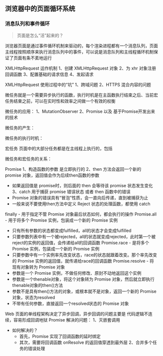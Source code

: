 ## 浏览器中的页面循环系统
### 消息队列和事件循环
> 页面是怎么“活”起来的？


浏览器页面是通过事件循环机制来驱动的，每个渲染进程都有一个消息队列，页面主线程按照顺序来执行消息队列中的事件，可以说是消息队列和主线程循环机制保证了页面有条不紊地运行


XMLHttpRequest 运作机制
1、创建 XMLHttpRequest 对象
2、为 xhr 对象注册回调函数
3、配置基础的请求信息
4、发起请求

XMLHttpRequest 使用过程中的“坑”
1、跨域问题
2、HTTPS 混合内容的问题


微任务就是一个需要异步执行的函数，执行时机是在主函数执行结束之后、当前宏任务结束之前，可以在实时性和效率之间做一个有效的权衡

微任务的应用：
1、MutationObserver
2、Promise 以及 基于Promise开发出来的技术

微任务的产生：

微任务的执行时机：


宏任务
页面中的大部分任务都是在主线程上执行的，包括


微任务和宏任务的关系：


Promise
1、构造函数的参数 是立即执行的
2、then 方法会返回一个新的 promise 对象，返回值会作为后续then函数的参数
  * 如果返回值是 promise时，则后面的 then 会等待该 promise 状态发生变化
3、catch 用于捕获 promise 错误状态 或者 then 函数中的错误
  * Promise 对象的错误具有“冒泡”性质，会一直向后传递，直到被捕获为止
  * 一般来说不要使用then方法中定义 Reject 状态的处理函数，都使用 catch 

finally - 用于指定不管 Promise 对象最后状态如何，都会执行的操作
Promise.all - 用于将多个 Promise 实例，包装成一个新的 Promise 实例
  * 只有所有参数的状态都变成fulfilled，all的状态才会变成fulfilled
  * 只要参数列表中有一个被rejected，all的状态就变成rejected，此时第一个被reject的实例的返回值，会传递给all的回调函数
Promise.race - 是将多个 Promise 实例，包装成一个新的 Promise 实例
  * 只要参数中有一个实例率先改变状态，race的状态就跟着改变。那个率先改变的 Promise 实例的返回值，就传递给race的回调函数
Promise.resolve - 将现有对象转为 Promise 对象
  * 参数是一个 Promise 实例，不做任何修改、原封不动地返回这个实例
  * 参数是一个thenable对象，将这个对象转为 Promise 对象，然后就立即执行thenable对象的then()方法
  * 参数不是具有then()方法的对象，或根本就不是对象，返回一个新的 Promise 对象，状态为resolved
  * 不带有任何参数，直接返回一个resolved状态的 Promise 对象


Web 页面的单线程架构决定了异步回调，异步回调的问题主要是 代码逻辑不连续，容易形成回调地狱
Promise 解决的问题：
1、灭嵌套调用
  * 如何解决的？
    * 首先，Promise 实现了回调函数的延时绑定
    * 其次，需要将回调函数 onResolve 的返回值穿透到最外层
2、合并多个任务的错误处理


